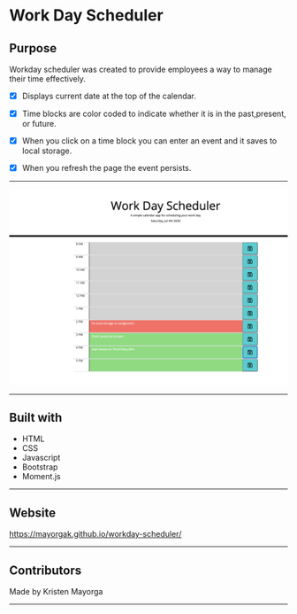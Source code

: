 # Work Day Scheduler 

## Purpose 

Workday scheduler was created to provide employees a way to manage their time effectively. 

- [x] Displays current date at the top of the calendar.
- [x] Time blocks are color coded to indicate whether it is in the past,present, or future.
-[x] When you click on a time block you can enter an event and it saves to local storage.
-[x] When you refresh the page the event persists. 


---


![alt text](https://github.com/Mayorgak/workday-scheduler/blob/master/assets/images/workday.png)
___

## Built with 
 * HTML
 * CSS
 * Javascript
 * Bootstrap
 * Moment.js 

---

## Website 

 https://mayorgak.github.io/workday-scheduler/

---

## Contributors 

Made by Kristen Mayorga

---



